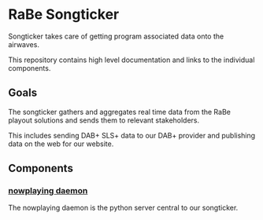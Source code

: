 # RaBe Songticker

Songticker takes care of getting program associated data onto the airwaves.

This repository contains high level documentation and links to the individual components.

## Goals

The songticker gathers and aggregates real time data from the RaBe playout solutions and sends them to relevant stakeholders.

This includes sending DAB+ SLS+ data to our DAB+ provider and publishing data on the web for our website.

## Components

### [nowplaying daemon](https://radiorabe.github.io/nowplaying/)

The nowplaying daemon is the python server central to our songticker.
